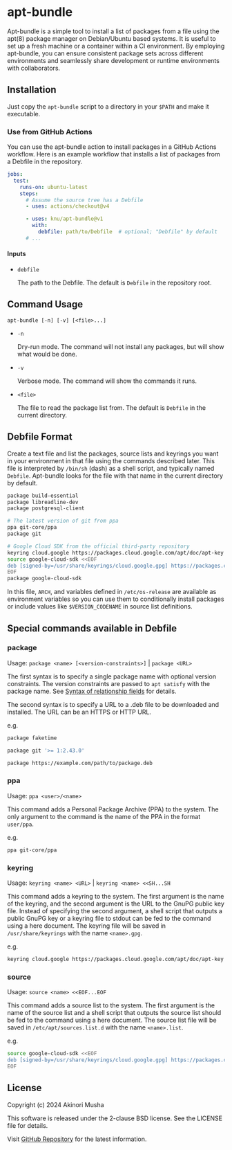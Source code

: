 # apt-bundle

Apt-bundle is a simple tool to install a list of packages from a file using the apt(8) package manager on Debian/Ubuntu based systems.  It is useful to set up a fresh machine or a container within a CI environment.  By employing apt-bundle, you can ensure consistent package sets across different environments and seamlessly share development or runtime environments with collaborators.

## Installation

Just copy the `apt-bundle` script to a directory in your `$PATH` and make it executable.

### Use from GitHub Actions

You can use the apt-bundle action to install packages in a GitHub Actions workflow.  Here is an example workflow that installs a list of packages from a Debfile in the repository.

```yaml
jobs:
  test:
    runs-on: ubuntu-latest
    steps:
      # Assume the source tree has a Debfile
      - uses: actions/checkout@v4

      - uses: knu/apt-bundle@v1
        with:
          debfile: path/to/Debfile  # optional; "Debfile" by default
      # ...
```

#### Inputs

- `debfile`

    The path to the Debfile.  The default is `Debfile` in the repository root.

## Command Usage

`apt-bundle [-n] [-v] [<file>...]`

- `-n`

    Dry-run mode.  The command will not install any packages, but will show what would be done.

- `-v`

    Verbose mode.  The command will show the commands it runs.

- `<file>`

    The file to read the package list from.  The default is `Debfile` in the current directory.

## Debfile Format

Create a text file and list the packages, source lists and keyrings you want in your environment  in that file using the commands described later.  This file is interpreted by `/bin/sh` (dash) as a shell script, and typically named `Debfile`.  Apt-bundle looks for the file with that name in the current directory by default.

```sh
package build-essential
package libreadline-dev
package postgresql-client

# The latest version of git from ppa
ppa git-core/ppa
package git

# Google Cloud SDK from the official third-party repository
keyring cloud.google https://packages.cloud.google.com/apt/doc/apt-key.gpg
source google-cloud-sdk <<EOF
deb [signed-by=/usr/share/keyrings/cloud.google.gpg] https://packages.cloud.google.com/apt cloud-sdk main
EOF
package google-cloud-sdk
```

In this file, `ARCH`, and variables defined in `/etc/os-release` are available as environment variables so you can use them to conditionally install packages or include values like `$VERSION_CODENAME` in source list definitions.

## Special commands available in Debfile

### package

Usage: `package <name> [<version-constraints>]` | `package <URL>`

The first syntax is to specify a single package name with optional version constraints.  The version constraints are passed to `apt satisfy` with the package name.  See [Syntax of relationship fields](https://www.debian.org/doc/debian-policy/ch-relationships.html#syntax-of-relationship-fields) for details.

The second syntax is to specify a URL to a .deb file to be downloaded and installed.  The URL can be an HTTPS or HTTP URL.

e.g.
```sh
package faketime

package git '>= 1:2.43.0'

package https://example.com/path/to/package.deb
```

### ppa

Usage: `ppa <user>/<name>`

This command adds a Personal Package Archive (PPA) to the system.  The only argument to the command is the name of the PPA in the format `user/ppa`.

e.g.
```sh
ppa git-core/ppa
```

### keyring

Usage: `keyring <name> <URL>` | `keyring <name> <<SH...SH`

This command adds a keyring to the system.  The first argument is the name of the keyring, and the second argument is the URL to the GnuPG public key file.  Instead of specifying the second argument, a shell script that outputs a public GnuPG key or a keyring file to stdout can be fed to the command using a here document.  The keyring file will be saved in `/usr/share/keyrings` with the name `<name>.gpg`.

e.g.
```sh
keyring cloud.google https://packages.cloud.google.com/apt/doc/apt-key.gpg
```

### source

Usage: `source <name> <<EOF...EOF`

This command adds a source list to the system.  The first argument is the name of the source list and a shell script that outputs the source list should be fed to the command using a here document.  The source list file will be saved in `/etc/apt/sources.list.d` with the name `<name>.list`.

e.g.
```sh
source google-cloud-sdk <<EOF
deb [signed-by=/usr/share/keyrings/cloud.google.gpg] https://packages.cloud.google.com/apt cloud-sdk main
EOF
```

## License

Copyright (c) 2024 Akinori Musha

This software is released under the 2-clause BSD license.  See the LICENSE file for details.

Visit [GitHub Repository](https://github.com/knu/apt-bundle) for the latest information.
